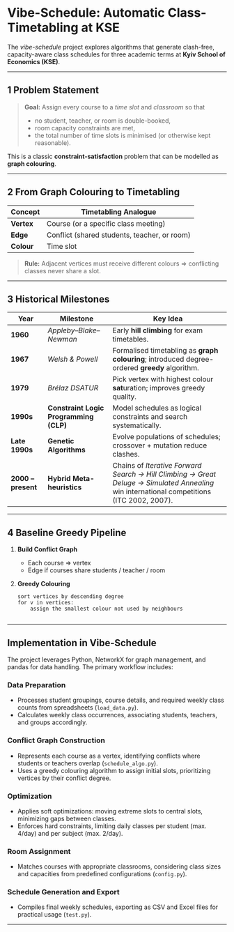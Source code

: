 # Vibe-Schedule: Automatic Class-Timetabling at KSE

The _vibe-schedule_ project explores algorithms that generate clash-free, capacity-aware class schedules for three academic terms at **Kyiv School of Economics (KSE)**.

---

## 1 Problem Statement

> **Goal:** Assign every course to a _time slot_ and _classroom_ so that
>
> - no student, teacher, or room is double-booked,
> - room capacity constraints are met,
> - the total number of time slots is minimised (or otherwise kept reasonable).

This is a classic **constraint-satisfaction** problem that can be modelled as **graph colouring**.

---

## 2 From Graph Colouring to Timetabling

| Concept    | Timetabling Analogue                         |
| ---------- | -------------------------------------------- |
| **Vertex** | Course (or a specific class meeting)         |
| **Edge**   | Conflict (shared students, teacher, or room) |
| **Colour** | Time slot                                    |

> **Rule:** Adjacent vertices must receive different colours ⇒ conflicting classes never share a slot.

---

## 3 Historical Milestones

| Year               | Milestone                              | Key Idea                                                                                                                                   |
| ------------------ | -------------------------------------- | ------------------------------------------------------------------------------------------------------------------------------------------ |
| **1960**           | _Appleby–Blake–Newman_                 | Early **hill climbing** for exam timetables.                                                                                               |
| **1967**           | _Welsh & Powell_                       | Formalised timetabling as **graph colouring**; introduced degree-ordered **greedy** algorithm.                                             |
| **1979**           | _Brélaz DSATUR_                        | Pick vertex with highest colour **sat**uration; improves greedy quality.                                                                   |
| **1990s**          | **Constraint Logic Programming (CLP)** | Model schedules as logical constraints and search systematically.                                                                          |
| **Late 1990s**     | **Genetic Algorithms**                 | Evolve populations of schedules; crossover + mutation reduce clashes.                                                                      |
| **2000 – present** | **Hybrid Meta-heuristics**             | Chains of _Iterative Forward Search → Hill Climbing → Great Deluge → Simulated Annealing_ win international competitions (ITC 2002, 2007). |

---

## 4 Baseline Greedy Pipeline

1. **Build Conflict Graph**
   - Each course ⇒ vertex
   - Edge if courses share students / teacher / room

2. **Greedy Colouring**
   ```text
   sort vertices by descending degree
   for v in vertices:
       assign the smallest colour not used by neighbours
   

---

## Implementation in Vibe-Schedule

The project leverages Python, NetworkX for graph management, and pandas for data handling. The primary workflow includes:

### Data Preparation
- Processes student groupings, course details, and required weekly class counts from spreadsheets (`load_data.py`).
- Calculates weekly class occurrences, associating students, teachers, and groups accordingly.

### Conflict Graph Construction
- Represents each course as a vertex, identifying conflicts where students or teachers overlap (`schedule_algo.py`).
- Uses a greedy colouring algorithm to assign initial slots, prioritizing vertices by their conflict degree.

### Optimization
- Applies soft optimizations: moving extreme slots to central slots, minimizing gaps between classes.
- Enforces hard constraints, limiting daily classes per student (max. 4/day) and per subject (max. 2/day).

### Room Assignment
- Matches courses with appropriate classrooms, considering class sizes and capacities from predefined configurations (`config.py`).

### Schedule Generation and Export
- Compiles final weekly schedules, exporting as CSV and Excel files for practical usage (`test.py`).

---